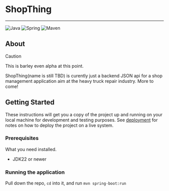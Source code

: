 # ShopThing
___
![Java](https://img.shields.io/badge/java-%23ED8B00.svg?style=for-the-badge&logo=openjdk&logoColor=white)
![Spring](https://img.shields.io/badge/Spring-6DB33F?style=for-the-badge&logo=spring&logoColor=white)
![Maven](https://img.shields.io/badge/Apache%20Maven-C71A36?style=for-the-badge&logo=Apache%20Maven&logoColor=white)

## About <a name = "about"></a>
> [!CAUTION]
> This is barley even alpha at this point.

ShopThing(name is still TBD) is curently just a backend JSON api for a shop management application aim at the heavy truck repair industry. More to come!

## Getting Started <a name = "getting_started"></a>
These instructions will get you a copy of the project up and running on your local machine for development and testing purposes. See [deployment](#deployment) for notes on how to deploy the project on a live system.

### Prerequisites
What you need installed.
- JDK22 or newer

### Running the application 
Pull down the repo, `cd` into it, and run `mvn spring-boot:run`
